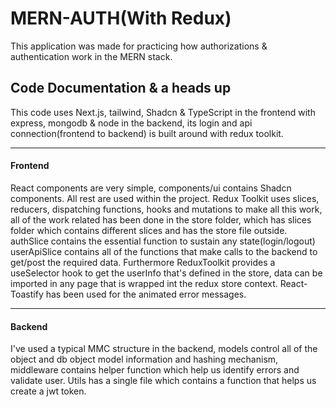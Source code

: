 # MERN-AUTH(With Redux)

This application was made for practicing how authorizations & authentication work in the MERN stack.

## Code Documentation & a heads up

This code uses Next.js, tailwind, Shadcn & TypeScript in the frontend with express, mongodb & node in the backend, its login and api connection(frontend to backend) is built around with redux toolkit.

---
#### Frontend

React components are very simple, components/ui contains Shadcn components. All rest are used within the project.
Redux Toolkit uses slices, reducers, dispatching functions, hooks and mutations to make all this work, all of the work related has been done in the store folder, which has slices folder which contains different slices and has the store file outside.
authSlice contains the essential function to sustain any state(login/logout)
userApiSlice contains all of the functions that make calls to the backend to get/post the required data.
Furthermore ReduxToolkit provides a useSelector hook to get the userInfo that's defined in the store, data can be imported in any page that is wrapped int the redux store context.
React-Toastify has been used for the animated error messages.

---
#### Backend

I've used a typical MMC structure in the backend, models control all of the object and db object model information and hashing mechanism, middleware contains helper function which help us identify errors and validate user.
Utils has a single file which contains a function that helps us create a jwt token.
